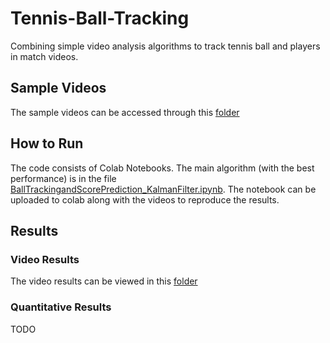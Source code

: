 # Tennis-Ball-Tracking
Combining simple video analysis algorithms to track tennis ball and players in match videos. 

## Sample Videos
The sample videos can be accessed through this [folder](
https://abofi-my.sharepoint.com/:f:/g/personal/minahil_raza_abo_fi/EqpcjUPfWwpMvy6ux-bSk_MBm1DmSinphOq8AAzR4JB9sQ?e=mko5r8)

## How to Run
The code consists of Colab Notebooks. The main algorithm (with the best performance) is in the file [BallTrackingandScorePrediction_KalmanFilter.ipynb](https://github.com/MinahilRaza/Tennis-Ball-Tracking/blob/main/BallTrackingandScorePrediction_KalmanFilter.ipynb). The notebook can be uploaded to colab along with the videos to reproduce the results.

## Results
### Video Results
The video results can be viewed in this [folder](
https://abofi-my.sharepoint.com/:f:/g/personal/minahil_raza_abo_fi/EqpcjUPfWwpMvy6ux-bSk_MBm1DmSinphOq8AAzR4JB9sQ?e=mko5r8)

### Quantitative Results
TODO


